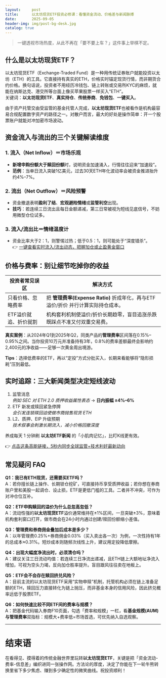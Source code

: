 ```yaml
---
layout:     post
title:      以太坊现货ETF投资必修课：看懂资金流动、价格差与新闻脉搏
date:       2025-09-05
header-img: img/post-bg-desk.jpg
catalog: true
---
```


> 一键透视市场热度，从此不再在「要不要上车？」这件事上举棋不定。

## 什么是以太坊现货ETF？

以太坊现货ETF（Exchange-Traded Fund）是一种用传统证券账户就能投资以太坊（ETH）的工具。它直接持有真实的ETH，价格实时锚定现货行情，而非期货合约价格。换句话说，投资者不用经历冷钱包、链上转账或交易所KYC的麻烦，就能在纳斯达克、港交所等台面上像买苹果股票一样买入“ETH”。  
关键词：**以太坊现货ETF**、**真实持仓**、**传统券商**、**免钱包**、**一键买入**。

由于资产托管交由受监管的基金托管人完成，**以太坊现货ETF**也被看作是机构最容易合规配置数字资产的路径之一。对散户而言，最大的好处是操作简单：开一个股票账户就能对冲加密市场波动。

## 资金流入与流出的三个关键解读维度

### 1. 流入（Net Inflow）＝市场乐观
- **新增申购份额大于赎回份额**时，说明资金加速涌入，行情往往迎来“加速段”。  
- **范例**：当单日流入突破1亿美元，过去30天ETH年化波动率会被资金推进抬升约4%–7%。

### 2. 流出（Net Outflow）＝风险预警  
- 资金撤退表明**盈利了结**、**宏观避险情绪**或**监管利空**出现。  
- **技巧**：若连续三日流出且每日金额递减，第三日常被视为短线见底信号，不妨用微型仓位试多。

### 3. 流入/流出比＝情绪温度计  
- 资金比率大于2：1，则警惕过热；低于0.5：1，则可能处于“深度错杀”。  
👉 [一键查看实时流入/流出动态，把握加仓或止盈黄金窗口](https://okxdog.com/)

## 价格与费率：别让细节吃掉你的收益

| 投资者常见误区 | 解决方式 |
| -------------- | -------- |
| 只看价格、忽略费率   | 把 **管理费率(Expense Ratio)** 折成年化，再与ETF溢价/折价 并行计算实际持仓成本。 |
| ETF溢价就追、折价就割 | 机构套利机制使溢价/折价长期趋零，盲目追涨杀跌既踩点不准又付双重交易费。 |

**真实案例**：从2024年Q1到2025年Q2，同类产品的**管理费率**区间落在0.15%–0.95%之间。当你投资10万元并准备持有3年，0.8%的费率差额最终会影响约2,400元的净收益——足够一次黄金周出境游。

**Tips**：选择低费率的ETF，再以“定投”方式分批买入，长期来看能够将“隐形损耗”压到最低。

## 实时追踪：三大新闻类型决定短线波动

1. 监管消息  
   *例如 SEC 对 ETH 2.0 质押收益属性表态* → **日内振幅 ±4%–6%**  
2. ETF 新发或赎回紧急停牌  
   *会引发连锁赎回迫使做市商抛售现货 ETH*  
3. L2、质押、EIP 升级预期  
   *技术叙事会刺激长期流入，减小价格回撤深度*

养成每天 1 分钟刷 **以太坊ETF新闻** 的「小肌肉记忆」，比盯K线更有效。

👉 [点击这条高能链接，5秒内同步全球监管+技术利好最新动向](https://okxdog.com/)

## 常见疑问 FAQ

**Q1：我已有ETH现货，还需要买ETF吗？**  
A：若你擅长链上操作、长期锁仓挖矿，可直接持币享受质押收益；若你想在券商账户里和美股一起调仓、设止损，ETF是更低门槛的工具。二者并不冲突，可作为对冲仓位互补。

**Q2：ETF申购赎回的溢价为什么总忽高忽低？**  
A：流动性强的**以太坊现货ETF**溢价通常维持在±1%区间，一旦突破±3%，意味着机构套利窗口打开，做市商会在24小时内通过创建/赎回份额缩小差值。

**Q3：管理费和券商佣金叠加后成本是多少？**  
A：以年管理费0.25%+券商佣金0.03%（买入卖出各一次）为例，一次性持有1年的总成本≈0.31%。短炒成本则随频次线性上升，建议用定投降低摩擦。

**Q4：出现大幅度净流出时，必须清仓吗？**  
A：建议关注三日流动均值：若连续三日净流出递减，且ETH链上大额地址净流入增加，可视为空头力竭，反向加仓胜率提升。盲目跟风往往卖在地板上。

**Q5：ETF会不会存在赎回挤兑风险？**  
A：目前主流的以太坊现货ETF采用“实物申赎”机制，托管机构必须在链上准备足额的ETH，赎回压力直接转化为链上抛压，而非基金本身的信用风险，因此挤兑概率远低于股票ETF。

**Q6：如何快速比较不同ETF间的费率与规模？**  
A：把基金代码输入券商F10页面，勾选「费率和规模」一栏，看**基金规模(AUM)**与**管理费率**双指标：规模大+费率低=市场首选，可优先纳入自选观察。

---

# 结束语

在看得见、摸得着的传统金融世界里玩转**以太坊现货ETF**，关键是把「资金流动-费率-信息差」编织进同一张操作网。方法论的厚度，决定了你能在下一轮牛熊转换里省下多少焦虑、赚到多少确定性的微笑曲线。祝投资顺利！